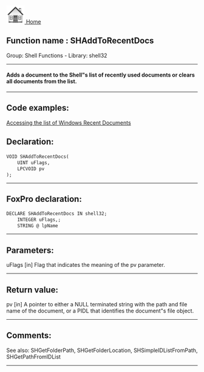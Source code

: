 [<img src="../../images/home.png"> Home ](https://github.com/VFPX/Win32API)  

## Function name : SHAddToRecentDocs
Group: Shell Functions - Library: shell32    
***  


#### Adds a document to the Shell"s list of recently used documents or clears all documents from the list.
***  


## Code examples:
[Accessing the list of Windows Recent Documents](../../samples/sample_094.md)  

## Declaration:
```foxpro  
VOID SHAddToRecentDocs(
    UINT uFlags,
    LPCVOID pv
);  
```  
***  


## FoxPro declaration:
```foxpro  
DECLARE SHAddToRecentDocs IN shell32;
    INTEGER uFlags,;
    STRING @ lpName  
```  
***  


## Parameters:
uFlags 
[in] Flag that indicates the meaning of the pv parameter. 

  
***  


## Return value:
pv 
[in] A pointer to either a NULL terminated string with the path and file name of the document, or a PIDL that identifies the document"s file object.  
***  


## Comments:
See also: SHGetFolderPath, SHGetFolderLocation, SHSimpleIDListFromPath, SHGetPathFromIDList   
  
***  

